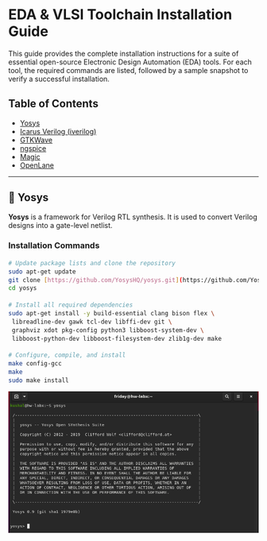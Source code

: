 # EDA & VLSI Toolchain Installation Guide

This guide provides the complete installation instructions for a suite of essential open-source Electronic Design Automation (EDA) tools. For each tool, the required commands are listed, followed by a sample snapshot to verify a successful installation.

## Table of Contents
* [Yosys](#-yosys)
* [Icarus Verilog (iverilog)](#-icarus-verilog-iverilog)
* [GTKWave](#-gtkwave)
* [ngspice](#-ngspice)
* [Magic](#-magic)
* [OpenLane](#-openlane)

---

## 🔬 Yosys
**Yosys** is a framework for Verilog RTL synthesis. It is used to convert Verilog designs into a gate-level netlist.

### Installation Commands
```bash
# Update package lists and clone the repository
sudo apt-get update
git clone [https://github.com/YosysHQ/yosys.git](https://github.com/YosysHQ/yosys.git)
cd yosys

# Install all required dependencies
sudo apt-get install -y build-essential clang bison flex \
 libreadline-dev gawk tcl-dev libffi-dev git \
 graphviz xdot pkg-config python3 libboost-system-dev \
 libboost-python-dev libboost-filesystem-dev zlib1g-dev make

# Configure, compile, and install
make config-gcc
make
sudo make install

```

![Yosys Version](images/yosys.png)